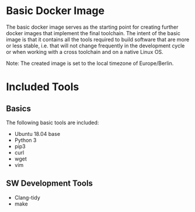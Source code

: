 Basic Docker Image
==================

The basic docker image serves as the starting point for creating further docker images that
implement the final toolchain. The intent of the basic image is that it contains all the tools
required to build software that are more or less stable, i.e. that will not change frequently in
the development cycle or when working with a cross toolchain and on a native Linux OS.

Note: The created image is set to the local timezone of Europe/Berlin.

Included Tools
==============

Basics
------

The following basic tools are included:
* Ubuntu 18.04 base
* Python 3
* pip3
* curl
* wget
* vim

SW Development Tools
------------

* Clang-tidy
* make